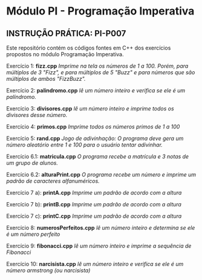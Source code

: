 # Módulo PI - Programação Imperativa 
## INSTRUÇÃO PRÁTICA: PI-P007

Este repositório contém os códigos fontes em C++ dos exercícios propostos no módulo Programação Imperativa. 


Exercício 1: **fizz.cpp** *Imprime na tela os números de 1 a 100. Porém, para múltiplos de 3 "Fizz", e para múltiplos de 5 "Buzz" e para números que são múltiplos de ambos "FizzBuzz".*

Exercício 2: **palindromo.cpp** *lê um número inteiro e verifica se ele é um palíndromo.*

Exercício 3: **divisores.cpp** *lê um número inteiro e imprime todos os divisores desse número.*

Exercício 4: **primos.cpp** *Imprime todos os números primos de 1 a 100*

Exercício 5: **rand.cpp** *Jogo de adivinhação: O programa deve gera um número aleatório entre 1 e 100 para o usuário tentar adivinhar.*

Exercício 6.1: **matricula.cpp** *O programa recebe a matrícula e 3 notas de um grupo de alunos.*

Exercício 6.2: **alturaPrint.cpp** *O programa recebe um número e imprime um padrão de caracteres alfanuméricos.*

Exercício 7   a): **printA.cpp** *Imprime um padrão de acordo com a altura*

Exercício 7   b): **printB.cpp** *Imprime um padrão de acordo com a altura*

Exercício 7   c): **printC.cpp** *Imprime um padrão de acordo com a altura*

Exercício 8: **numerosPerfeitos.cpp** *lê um número inteiro e determina se ele é um número perfeito*

Exercício 9: **fibonacci.cpp** *lê um número inteiro e imprime a sequência de Fibonacci*

Exercício 10: **narcisista.cpp** *lê um número inteiro e verifica se ele é um número armstrong (ou narcisista)*
